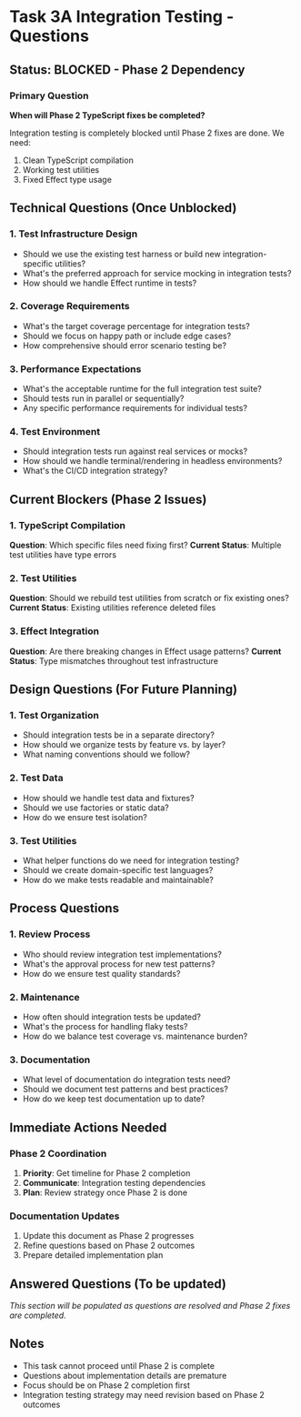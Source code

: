 # Task 3A Integration Testing - Questions

## Status: BLOCKED - Phase 2 Dependency

### Primary Question
**When will Phase 2 TypeScript fixes be completed?**

Integration testing is completely blocked until Phase 2 fixes are done. We need:
1. Clean TypeScript compilation
2. Working test utilities
3. Fixed Effect type usage

## Technical Questions (Once Unblocked)

### 1. Test Infrastructure Design
- Should we use the existing test harness or build new integration-specific utilities?
- What's the preferred approach for service mocking in integration tests?
- How should we handle Effect runtime in tests?

### 2. Coverage Requirements
- What's the target coverage percentage for integration tests?
- Should we focus on happy path or include edge cases?
- How comprehensive should error scenario testing be?

### 3. Performance Expectations
- What's the acceptable runtime for the full integration test suite?
- Should tests run in parallel or sequentially?
- Any specific performance requirements for individual tests?

### 4. Test Environment
- Should integration tests run against real services or mocks?
- How should we handle terminal/rendering in headless environments?
- What's the CI/CD integration strategy?

## Current Blockers (Phase 2 Issues)

### 1. TypeScript Compilation
**Question**: Which specific files need fixing first?
**Current Status**: Multiple test utilities have type errors

### 2. Test Utilities
**Question**: Should we rebuild test utilities from scratch or fix existing ones?
**Current Status**: Existing utilities reference deleted files

### 3. Effect Integration
**Question**: Are there breaking changes in Effect usage patterns?
**Current Status**: Type mismatches throughout test infrastructure

## Design Questions (For Future Planning)

### 1. Test Organization
- Should integration tests be in a separate directory?
- How should we organize tests by feature vs. by layer?
- What naming conventions should we follow?

### 2. Test Data
- How should we handle test data and fixtures?
- Should we use factories or static data?
- How do we ensure test isolation?

### 3. Test Utilities
- What helper functions do we need for integration testing?
- Should we create domain-specific test languages?
- How do we make tests readable and maintainable?

## Process Questions

### 1. Review Process
- Who should review integration test implementations?
- What's the approval process for new test patterns?
- How do we ensure test quality standards?

### 2. Maintenance
- How often should integration tests be updated?
- What's the process for handling flaky tests?
- How do we balance test coverage vs. maintenance burden?

### 3. Documentation
- What level of documentation do integration tests need?
- Should we document test patterns and best practices?
- How do we keep test documentation up to date?

## Immediate Actions Needed

### Phase 2 Coordination
1. **Priority**: Get timeline for Phase 2 completion
2. **Communicate**: Integration testing dependencies
3. **Plan**: Review strategy once Phase 2 is done

### Documentation Updates
1. Update this document as Phase 2 progresses
2. Refine questions based on Phase 2 outcomes
3. Prepare detailed implementation plan

## Answered Questions (To be updated)

*This section will be populated as questions are resolved and Phase 2 fixes are completed.*

## Notes

- This task cannot proceed until Phase 2 is complete
- Questions about implementation details are premature
- Focus should be on Phase 2 completion first
- Integration testing strategy may need revision based on Phase 2 outcomes